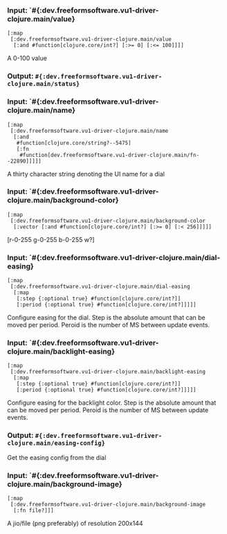 ### Input: `#{:dev.freeformsoftware.vu1-driver-clojure.main/value}

```
[:map
 [:dev.freeformsoftware.vu1-driver-clojure.main/value
  [:and #function[clojure.core/int?] [:>= 0] [:<= 100]]]]
````

A 0-100 value

### Output: `#{:dev.freeformsoftware.vu1-driver-clojure.main/status}`



### Input: `#{:dev.freeformsoftware.vu1-driver-clojure.main/name}

```
[:map
 [:dev.freeformsoftware.vu1-driver-clojure.main/name
  [:and
   #function[clojure.core/string?--5475]
   [:fn
    #function[dev.freeformsoftware.vu1-driver-clojure.main/fn--22890]]]]]
````

A thirty character string denoting the UI name for a dial

### Input: `#{:dev.freeformsoftware.vu1-driver-clojure.main/background-color}

```
[:map
 [:dev.freeformsoftware.vu1-driver-clojure.main/background-color
  [:vector [:and #function[clojure.core/int?] [:>= 0] [:< 256]]]]]
````

[r-0-255 g-0-255 b-0-255 w?]

### Input: `#{:dev.freeformsoftware.vu1-driver-clojure.main/dial-easing}

```
[:map
 [:dev.freeformsoftware.vu1-driver-clojure.main/dial-easing
  [:map
   [:step {:optional true} #function[clojure.core/int?]]
   [:period {:optional true} #function[clojure.core/int?]]]]]
````

Configure easing for the dial. Step is the absolute amount that 
           can be moved per period. Peroid is the number of MS between update events.

### Input: `#{:dev.freeformsoftware.vu1-driver-clojure.main/backlight-easing}

```
[:map
 [:dev.freeformsoftware.vu1-driver-clojure.main/backlight-easing
  [:map
   [:step {:optional true} #function[clojure.core/int?]]
   [:period {:optional true} #function[clojure.core/int?]]]]]
````

Configure easing for the backlight color. Step is the absolute amount that 
           can be moved per period. Peroid is the number of MS between update events.

### Output: `#{:dev.freeformsoftware.vu1-driver-clojure.main/easing-config}`

Get the easing config from the dial

### Input: `#{:dev.freeformsoftware.vu1-driver-clojure.main/background-image}

```
[:map
 [:dev.freeformsoftware.vu1-driver-clojure.main/background-image
  [:fn file?]]]
````

A jio/file (png preferably) of resolution 200x144